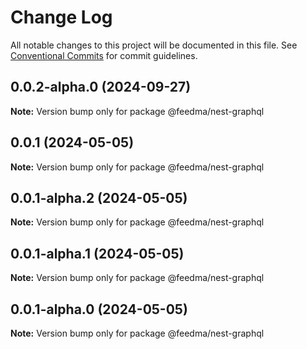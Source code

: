 # Change Log

All notable changes to this project will be documented in this file.
See [Conventional Commits](https://conventionalcommits.org) for commit guidelines.

## 0.0.2-alpha.0 (2024-09-27)

**Note:** Version bump only for package @feedma/nest-graphql





## 0.0.1 (2024-05-05)

**Note:** Version bump only for package @feedma/nest-graphql





## 0.0.1-alpha.2 (2024-05-05)

**Note:** Version bump only for package @feedma/nest-graphql





## 0.0.1-alpha.1 (2024-05-05)

**Note:** Version bump only for package @feedma/nest-graphql





## 0.0.1-alpha.0 (2024-05-05)

**Note:** Version bump only for package @feedma/nest-graphql
